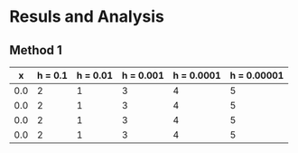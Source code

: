 # Resuls and Analysis

## Method 1

|x      |h = 0.1    |h = 0.01   |h = 0.001  |h = 0.0001 |h = 0.00001|
|---    |---        |---        |---        |---        |---        |
|0.0    |2          |1          |3          |4          |5          |
|0.0    |2          |1          |3          |4          |5          |
|0.0    |2          |1          |3          |4          |5          |
|0.0    |2          |1          |3          |4          |5          |